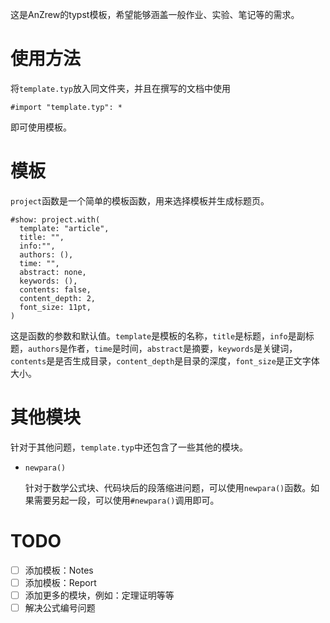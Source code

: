 这是AnZrew的typst模板，希望能够涵盖一般作业、实验、笔记等的需求。

# 使用方法

将`template.typ`放入同文件夹，并且在撰写的文档中使用
```typst
#import "template.typ": *
```
即可使用模板。

# 模板

`project`函数是一个简单的模板函数，用来选择模板并生成标题页。

```typst
#show: project.with(
  template: "article",
  title: "",
  info:"",
  authors: (),
  time: "",
  abstract: none,
  keywords: (),
  contents: false,
  content_depth: 2,
  font_size: 11pt,
)
```
这是函数的参数和默认值。`template`是模板的名称，`title`是标题，`info`是副标题，`authors`是作者，`time`是时间，`abstract`是摘要，`keywords`是关键词，`contents`是是否生成目录，`content_depth`是目录的深度，`font_size`是正文字体大小。

# 其他模块

针对于其他问题，`template.typ`中还包含了一些其他的模块。

- `newpara()`

    针对于数学公式块、代码块后的段落缩进问题，可以使用`newpara()`函数。如果需要另起一段，可以使用`#newpara()`调用即可。

# TODO

- [ ] 添加模板：Notes
- [ ] 添加模板：Report
- [ ] 添加更多的模块，例如：定理证明等等
- [ ] 解决公式编号问题